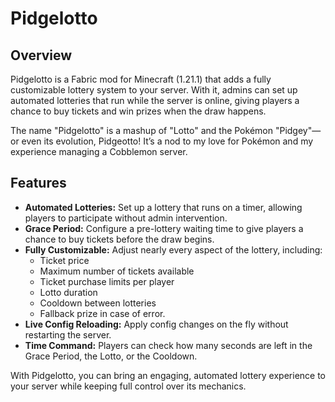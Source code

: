 # Pidgelotto  

## Overview  

Pidgelotto is a Fabric mod for Minecraft (1.21.1) that adds a fully customizable lottery system to your server. With it, admins can set up automated lotteries that run while the server is online, giving players a chance to buy tickets and win prizes when the draw happens.  

The name "Pidgelotto" is a mashup of "Lotto" and the Pokémon "Pidgey"—or even its evolution, Pidgeotto! It’s a nod to my love for Pokémon and my experience managing a Cobblemon server.  

## Features  

- **Automated Lotteries:** Set up a lottery that runs on a timer, allowing players to participate without admin intervention.  
- **Grace Period:** Configure a pre-lottery waiting time to give players a chance to buy tickets before the draw begins.  
- **Fully Customizable:** Adjust nearly every aspect of the lottery, including:  
  - Ticket price  
  - Maximum number of tickets available  
  - Ticket purchase limits per player  
  - Lotto duration  
  - Cooldown between lotteries  
  - Fallback prize in case of error.  
- **Live Config Reloading:** Apply config changes on the fly without restarting the server.  
- **Time Command:** Players can check how many seconds are left in the Grace Period, the Lotto, or the Cooldown.  

With Pidgelotto, you can bring an engaging, automated lottery experience to your server while keeping full control over its mechanics.

